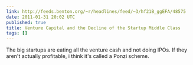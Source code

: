 ```yaml
---
link: http://feeds.benton.org/~r/headlines/feed/~3/hf21B_ggEFA/48575
date: 2011-01-31 20:02 UTC
published: true
title: Venture Capital and the Decline of the Startup Middle Class
tags: []
---
```


The big startups are eating all the venture cash and not doing IPOs. If they aren't actually profitable, i think it's called a Ponzi scheme.
